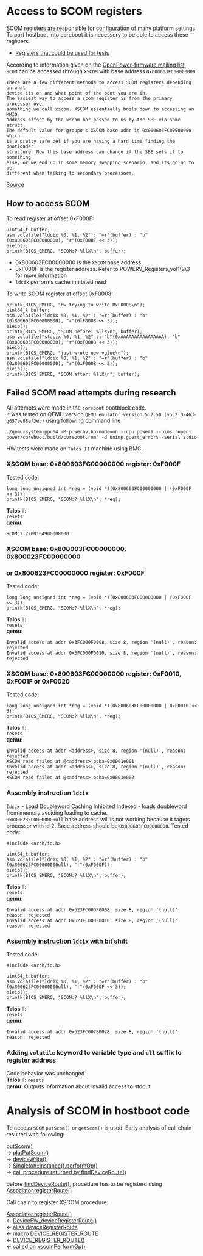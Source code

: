 # Access to SCOM registers

SCOM registers are responsible for configuration of many platform settings.
To port hostboot into coreboot it is necessery to be able to access these registers.

* [Registers that could be used for tests](https://github.com/3mdeb/openpower-coreboot-docs/blob/main/devnotes/register_for_SCOM_tests.md)

According to information given on the [OpenPower-firmware mailing list](https://lists.ozlabs.org/pipermail/openpower-firmware/2020-December/000602.html),
`SCOM` can be accessed through `XSCOM` with base address `0x000603FC00000000`.

```
There are a few different methods to access SCOM registers depending on what
device its on and what point of the boot you are in.
The easiest way to access a scom register is from the primary processor over
something we call xscom. XSCOM essentially boils down to accessing an MMIO
address offset by the xscom bar passed to us by the SBE via some struct.
The default value for group0's XSCOM base addr is 0x000603FC00000000 which
is a pretty safe bet if you are having a hard time finding the bootloader
structure. Now this base address can change if the SBE sets it to something
else, or we end up in some memory swapping scenario, and its going to be
different when talking to secondary processors.
```
[Source](https://lists.ozlabs.org/pipermail/openpower-firmware/2020-December/000602.html)

## How to access SCOM

To read register at offset 0xF000F:
```
uint64_t buffer;
asm volatile("ldcix %0, %1, %2" : "=r"(buffer) : "b"(0x800603FC00000000), "r"(0xF000F << 3));
eieio();
printk(BIOS_EMERG, "SCOM:? %llX\n", buffer);
```
* 0x800603FC00000000 is the `XSCOM` base address.
* 0xF000F is the register address. Refer to POWER9_Registers_vol1\2\3 for more information
* `ldcix` performs cache inhibited read

To write SCOM register at offset 0xF0008:
```
printk(BIOS_EMERG, "hw trying to write 0xF0008\n");
uint64_t buffer;
asm volatile("ldcix %0, %1, %2" : "=r"(buffer) : "b"(0x800603FC00000000), "r"(0xF0008 << 3));
eieio();
printk(BIOS_EMERG, "SCOM before: %llX\n", buffer);
asm volatile("stdcix %0, %1, %2" :: "b"(0xAAAAAAAAAAAAAAAA), "b"(0x800603FC00000000), "r"(0xF0008 << 3));
eieio();
printk(BIOS_EMERG, "just wrote new value\n");
asm volatile("ldcix %0, %1, %2" : "=r"(buffer) : "b"(0x800603FC00000000), "r"(0xF0008 << 3));
eieio();
printk(BIOS_EMERG, "SCOM after: %llX\n", buffer);
```

## Failed SCOM read attempts during research

All attempts were made in the `coreboot` bootblock code.\
It was tested on QEMU version `QEMU emulator version 5.2.50 (v5.2.0-463-g657ee88ef3ec)` using following command line
```
./qemu-system-ppc64 -M powernv,hb-mode=on --cpu power9 --bios 'open-power/coreboot/build/coreboot.rom' -d unimp,guest_errors -serial stdio
```
HW tests were made on `Talos II` machine using BMC.

### XSCOM base: **0x800603FC00000000** register: **0xF000F**
Tested code:
```
long long unsigned int *reg = (void *)(0x800603FC00000000 | (0xF000F << 3));
printk(BIOS_EMERG, "SCOM:? %llX\n", *reg);
```
**Talos II**:\
`resets`\
**qemu**:
```
SCOM:? 220D104900008000
```

### XSCOM base: **0x800003FC00000000**, **0x800023FC00000000**
### or **0x800623FC00000000** register: **0xF000F**
Tested code:
```
long long unsigned int *reg = (void *)(0x800603FC00000000 | (0xF000F << 3));
printk(BIOS_EMERG, "SCOM:? %llX\n", *reg);
```
**Talos II**:\
`resets`\
**qemu**:
```
Invalid access at addr 0x3FC000F0008, size 8, region '(null)', reason: rejected
Invalid access at addr 0x3FC000F0010, size 8, region '(null)', reason: rejected
```


### XSCOM base: **0x800603FC00000000** register: **0xF0010**, **0xF001F** or **0xF0020**
Tested code:
```
long long unsigned int *reg = (void *)(0x800603FC00000000 | 0xF0010 << 3);
printk(BIOS_EMERG, "SCOM:? %llX\n", *reg);
```
**Talos II**:\
`resets`\
**qemu**:
```
Invalid access at addr <address>, size 8, region '(null)', reason: rejected
XSCOM read failed at @<address> pcba=0x0001e001
Invalid access at addr <address>, size 8, region '(null)', reason: rejected
XSCOM read failed at @<address> pcba=0x0001e002
```

### Assembly instruction **`ldcix`**
*`ldcix`* - Load Doubleword Caching Inhibited Indexed - loads doubleword from memory avoiding loading to cache.\
`0x800623FC00000000ull` base address will is not working because it tagets processor with id 2. Base address should be `0x800603FC00000000`.
Tested code:
```
#include <arch/io.h>

uint64_t buffer;
asm volatile("ldcix %0, %1, %2" : "=r"(buffer) : "b"(0x800623FC00000000ull), "r"(0xF000F));
eieio();
printk(BIOS_EMERG, "SCOM:? %llX\n", buffer);
```
**Talos II**:\
`resets`\
**qemu**:
```
Invalid access at addr 0x623FC000F0008, size 8, region '(null)', reason: rejected
Invalid access at addr 0x623FC000F0010, size 8, region '(null)', reason: rejected
```

### Assembly instruction **`ldcix`** with bit shift
Tested code:
```
#include <arch/io.h>

uint64_t buffer;
asm volatile("ldcix %0, %1, %2" : "=r"(buffer) : "b"(0x800623FC00000000ull), "r"(0xF000F << 3));
eieio();
printk(BIOS_EMERG, "SCOM:? %llX\n", buffer);
```
**Talos II**:\
`resets`\
**qemu**:
```
Invalid access at addr 0x623FC00780078, size 8, region '(null)', reason: rejected
```

### Adding **`volatile`** keyword to variable type and **`ull`** suffix to register address
Code behavior was unchanged\
**Talos II**: `resets`\
**qemu**: Outputs information about invalid access to stdout

# Analysis of SCOM in hostboot code

To access `SCOM` `putScom()` or `getScom()` is used.
Early analysis of call chain resulted with following:

[putScom()](https://github.com/open-power/hostboot/blob/a4af0cc2d6432eff344e28335560dd72409b4d50/src/include/usr/fapi2/hw_access.H#L119)<br/>
-> [platPutScom()](https://github.com/open-power/hostboot/blob/a4af0cc2d6432eff344e28335560dd72409b4d50/src/usr/fapi2/plat_hw_access.C#L148)<br/>
-> [deviceWrite()](https://github.com/open-power/hostboot/blob/a4af0cc2d6432eff344e28335560dd72409b4d50/src/usr/devicefw/userif.C#L62)<br/>
-> [Singleton<Associator>::instance().performOp()](https://github.com/open-power/hostboot/blob/a4af0cc2d6432eff344e28335560dd72409b4d50/src/usr/devicefw/associator.C#L161)<br/>
-> [call procedure returned by findDeviceRoute()](https://github.com/open-power/hostboot/blob/a4af0cc2d6432eff344e28335560dd72409b4d50/src/usr/devicefw/associator.C#L243)

before [findDeviceRoute()](https://github.com/open-power/hostboot/blob/a4af0cc2d6432eff344e28335560dd72409b4d50/src/usr/devicefw/associator.C#L243), procedure has to be registerd using [Associator.registerRoute()](https://github.com/open-power/hostboot/blob/a4af0cc2d6432eff344e28335560dd72409b4d50/src/usr/devicefw/associator.C#L55)

Call chain to register XSCOM procedure:

[Associator.registerRoute()](https://github.com/open-power/hostboot/blob/a4af0cc2d6432eff344e28335560dd72409b4d50/src/usr/devicefw/associator.C#L55)<br/>
<- [DeviceFW_deviceRegisterRoute()](https://github.com/open-power/hostboot/blob/a4af0cc2d6432eff344e28335560dd72409b4d50/src/usr/devicefw/driverif.C#L53)<br/>
<- [alias deviceRegisterRoute](https://github.com/open-power/hostboot/blob/a4af0cc2d6432eff344e28335560dd72409b4d50/src/usr/devicefw/driverif.C#L75)<br/>
<- [macro DEVICE_REGISTER_ROUTE](https://github.com/open-power/hostboot/blob/a4af0cc2d6432eff344e28335560dd72409b4d50/src/usr/devicefw/driverif.H#L432)<br/>
<- [DEVICE_REGISTER_ROUTE()](https://github.com/open-power/hostboot/blob/a4af0cc2d6432eff344e28335560dd72409b4d50/src/usr/xscom/xscom.C#L69)<br/>
<- [called on xscomPerformOp()](https://github.com/open-power/hostboot/blob/a4af0cc2d6432eff344e28335560dd72409b4d50/src/usr/xscom/xscom.C#L665)

